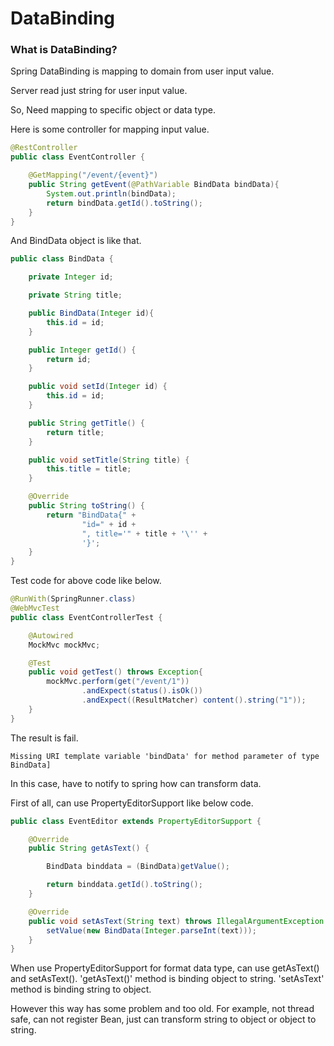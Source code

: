 # DataBinding

### What is DataBinding?

Spring DataBinding is mapping to domain from user input value.

Server read just string for user input value.

So, Need mapping to specific object or data type.

Here is some controller for mapping input value.

~~~java
@RestController
public class EventController {

    @GetMapping("/event/{event}")
    public String getEvent(@PathVariable BindData bindData){
        System.out.println(bindData);
        return bindData.getId().toString();
    }
}
~~~

And BindData object is like that.

~~~java
public class BindData {

    private Integer id;

    private String title;

    public BindData(Integer id){
        this.id = id;
    }

    public Integer getId() {
        return id;
    }

    public void setId(Integer id) {
        this.id = id;
    }

    public String getTitle() {
        return title;
    }

    public void setTitle(String title) {
        this.title = title;
    }

    @Override
    public String toString() {
        return "BindData{" +
                "id=" + id +
                ", title='" + title + '\'' +
                '}';
    }
}
~~~

Test code for above code like below.

~~~java
@RunWith(SpringRunner.class)
@WebMvcTest
public class EventControllerTest {

    @Autowired
    MockMvc mockMvc;

    @Test
    public void getTest() throws Exception{
        mockMvc.perform(get("/event/1"))
                .andExpect(status().isOk())
                .andExpect((ResultMatcher) content().string("1"));
    }
}
~~~

The result is fail.

~~~
Missing URI template variable 'bindData' for method parameter of type BindData]
~~~

In this case, have to notify to spring how can transform data.

First of all, can use PropertyEditorSupport like below code.

~~~java
public class EventEditor extends PropertyEditorSupport {

    @Override
    public String getAsText() {

        BindData binddata = (BindData)getValue();

        return binddata.getId().toString();
    }

    @Override
    public void setAsText(String text) throws IllegalArgumentException {
        setValue(new BindData(Integer.parseInt(text)));
    }
}
~~~

When use PropertyEditorSupport for format data type, can use getAsText() and setAsText().
'getAsText()' method is binding object to string. 'setAsText' method is binding string to object.

However this way has some problem and too old. For example, not thread safe, can not register Bean, just can transform string to object or object to string.

